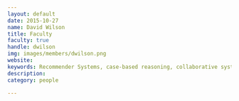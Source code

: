 ```yaml
---
layout: default
date: 2015-10-27
name: David Wilson
title: Faculty
faculty: true
handle: dwilson
img: images/members/dwilson.png
website: 
keywords: Recommender Systems, case-based reasoning, collaborative systems
description: 
category: people

---
```

